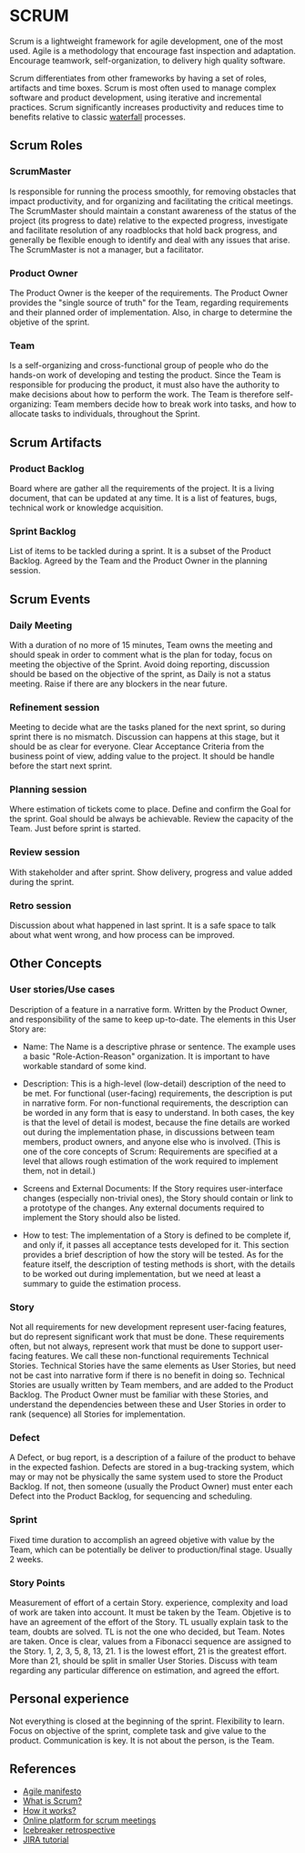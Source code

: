 # SCRUM

Scrum is a lightweight framework for agile development, one of the most used.
Agile is a methodology that encourage fast inspection and adaptation. Encourage
teamwork, self-organization, to delivery high quality software.

Scrum differentiates from other frameworks by having a set of roles, artifacts
and time boxes. Scrum is most often used to manage complex software and product
development, using iterative and incremental practices. Scrum significantly
increases productivity and reduces time to benefits relative to classic
[waterfall](../waterfall-methodology) processes.

## Scrum Roles

### ScrumMaster

Is responsible for running the process smoothly, for removing obstacles that
impact productivity, and for organizing and facilitating the critical meetings.
The ScrumMaster should maintain a constant awareness of the status of the
project (its progress to date) relative to the expected progress, investigate
and facilitate resolution of any roadblocks that hold back progress, and
generally be flexible enough to identify and deal with any issues that arise.
The ScrumMaster is not a manager, but a facilitator.

### Product Owner

The Product Owner is the keeper of the requirements. The Product Owner provides
the "single source of truth" for the Team, regarding requirements and their
planned order of implementation. Also, in charge to determine the objetive of
the sprint.

### Team

Is a self-organizing and cross-functional group of people who do the hands-on
work of developing and testing the product. Since the Team is responsible for
producing the product, it must also have the authority to make decisions about
how to perform the work. The Team is therefore self-organizing: Team members
decide how to break work into tasks, and how to allocate tasks to individuals,
throughout the Sprint.

## Scrum Artifacts

### Product Backlog

Board where are gather all the requirements of the project. It is a living
document, that can be updated at any time. It is a list of features, bugs,
technical work or knowledge acquisition.

### Sprint Backlog

List of items to be tackled during a sprint. It is a subset of the Product
Backlog. Agreed by the Team and the Product Owner in the planning session.

## Scrum Events

### Daily Meeting

With a duration of no more of 15 minutes, Team owns the meeting and should speak
in order to comment what is the plan for today, focus on meeting the objective
of the Sprint. Avoid doing reporting, discussion should be based on the
objective of the sprint, as Daily is not a status meeting. Raise if there are
any blockers in the near future.

### Refinement session

Meeting to decide what are the tasks planed for the next sprint, so during
sprint there is no mismatch. Discussion can happens at this stage, but it should
be as clear for everyone. Clear Acceptance Criteria from the business point of
view, adding value to the project. It should be handle before the start next
sprint.

### Planning session

Where estimation of tickets come to place. Define and confirm the Goal for the
sprint. Goal should be always be achievable. Review the capacity of the Team.
Just before sprint is started.

### Review session

With stakeholder and after sprint. Show delivery, progress and value added
during the sprint.

### Retro session

Discussion about what happened in last sprint. It is a safe space to talk about
what went wrong, and how process can be improved.

## Other Concepts

### User stories/Use cases

Description of a feature in a narrative form. Written by the Product Owner, and
responsibility of the same to keep up-to-date. The elements in this User Story
are:

- Name: The Name is a descriptive phrase or sentence. The example uses a basic
  "Role-Action-Reason" organization. It is important to have workable standard
  of some kind.

- Description: This is a high-level (low-detail) description of the need to be
  met. For functional (user-facing) requirements, the description is put in
  narrative form. For non-functional requirements, the description can be worded
  in any form that is easy to understand. In both cases, the key is that the
  level of detail is modest, because the fine details are worked out during the
  implementation phase, in discussions between team members, product owners, and
  anyone else who is involved. (This is one of the core concepts of Scrum:
  Requirements are specified at a level that allows rough estimation of the work
  required to implement them, not in detail.)

- Screens and External Documents: If the Story requires user-interface
  changes (especially non-trivial ones), the Story should contain or link to
  a prototype of the changes. Any external documents required to implement
  the Story should also be listed.

- How to test: The implementation of a Story is defined to be complete if,
  and only if, it passes all acceptance tests developed for it. This section
  provides a brief description of how the story will be tested. As for the
  feature itself, the description of testing methods is short, with the
  details to be worked out during implementation, but we need at least a
  summary to guide the estimation process.

### Story

Not all requirements for new development represent user-facing features, but do
represent significant work that must be done. These requirements often, but not
always, represent work that must be done to support user-facing features. We
call these non-functional requirements Technical Stories. Technical Stories have
the same elements as User Stories, but need not be cast into narrative form if
there is no benefit in doing so. Technical Stories are usually written by Team
members, and are added to the Product Backlog. The Product Owner must be
familiar with these Stories, and understand the dependencies between these and
User Stories in order to rank (sequence) all Stories for implementation.

### Defect

A Defect, or bug report, is a description of a failure of the product to behave
in the expected fashion. Defects are stored in a bug-tracking system, which may
or may not be physically the same system used to store the Product Backlog. If
not, then someone (usually the Product Owner) must enter each Defect into the
Product Backlog, for sequencing and scheduling.

### Sprint

Fixed time duration to accomplish an agreed objetive with value by the Team,
which can be potentially be deliver to production/final stage. Usually 2 weeks.

### Story Points

Measurement of effort of a certain Story. experience, complexity and load of
work are taken into account. It must be taken by the Team. Objetive is to have
an agreement of the effort of the Story. TL usually explain task to the team,
doubts are solved. TL is not the one who decided, but Team. Notes are taken.
Once is clear, values from a Fibonacci sequence are assigned to the Story. 1, 2,
3, 5, 8, 13, 21. 1 is the lowest effort, 21 is the greatest effort. More than
21, should be split in smaller User Stories. Discuss with team regarding any
particular difference on estimation, and agreed the effort.

## Personal experience

Not everything is closed at the beginning of the sprint. Flexibility to learn.
Focus on objective of the sprint, complete task and give value to the product.
Communication is key. It is not about the person, is the Team.

## References

- [Agile manifesto](https://agilemanifesto.org/)
- [What is Scrum?](https://www.cprime.com/resources/what-is-agile-what-is-scrum/)
- [How it works?](https://proyectosagiles.org/como-funciona-scrum/)
- [Online platform for scrum meetings](https://www.parabol.co/)
- [Icebreaker retrospective](https://www.teamretro.com/quick-but-effective-icebreakers-to-launch-your-next-retrospective)
- [JIRA tutorial](https://www.guru99.com/jira-tutorial-a-complete-guide-for-beginners.html)
